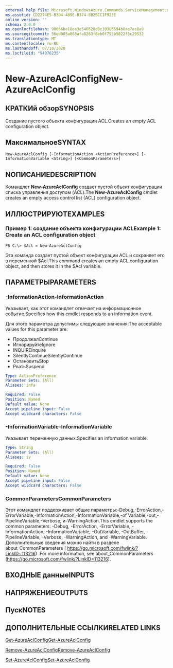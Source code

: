 ```yaml
---
external help file: Microsoft.WindowsAzure.Commands.ServiceManagement.dll-Help.xml
ms.assetid: CD2274E5-B3D4-489E-B374-8B2BCC1F923E
online version: ''
schema: 2.0.0
ms.openlocfilehash: 90666be18ee3e546620d0c10386594b8ae7ec8a0
ms.sourcegitcommit: 56ed085a868afa8263f8eb0f755b5822f5c29532
ms.translationtype: MT
ms.contentlocale: ru-RU
ms.lasthandoff: 07/18/2020
ms.locfileid: "94076235"
---
```

# <span data-ttu-id="0d03d-101">New-AzureAclConfig</span><span class="sxs-lookup"><span data-stu-id="0d03d-101">New-AzureAclConfig</span></span>

## <span data-ttu-id="0d03d-102">КРАТКИй обзор</span><span class="sxs-lookup"><span data-stu-id="0d03d-102">SYNOPSIS</span></span>
<span data-ttu-id="0d03d-103">Создание пустого объекта конфигурации ACL.</span><span class="sxs-lookup"><span data-stu-id="0d03d-103">Creates an empty ACL configuration object.</span></span>

## <span data-ttu-id="0d03d-104">Максимальное</span><span class="sxs-lookup"><span data-stu-id="0d03d-104">SYNTAX</span></span>

```
New-AzureAclConfig [-InformationAction <ActionPreference>] [-InformationVariable <String>] [<CommonParameters>]
```

## <span data-ttu-id="0d03d-105">NОПИСАНИЕ</span><span class="sxs-lookup"><span data-stu-id="0d03d-105">DESCRIPTION</span></span>
<span data-ttu-id="0d03d-106">Командлет **New-AzureAclConfig** создает пустой объект конфигурации списка управления доступом (ACL).</span><span class="sxs-lookup"><span data-stu-id="0d03d-106">The **New-AzureAclConfig** cmdlet creates an empty access control list (ACL) configuration object.</span></span>

## <span data-ttu-id="0d03d-107">ИЛЛЮСТРИРУЮТ</span><span class="sxs-lookup"><span data-stu-id="0d03d-107">EXAMPLES</span></span>

### <span data-ttu-id="0d03d-108">Пример 1: создание объекта конфигурации ACL</span><span class="sxs-lookup"><span data-stu-id="0d03d-108">Example 1: Create an ACL configuration object</span></span>
```
PS C:\> $Acl = New-AzureAclConfig
```

<span data-ttu-id="0d03d-109">Эта команда создает пустой объект конфигурации ACL и сохраняет его в переменной $Acl.</span><span class="sxs-lookup"><span data-stu-id="0d03d-109">This command creates an empty ACL configuration object, and then stores it in the $Acl variable.</span></span>

## <span data-ttu-id="0d03d-110">ПАРАМЕТРЫ</span><span class="sxs-lookup"><span data-stu-id="0d03d-110">PARAMETERS</span></span>

### <span data-ttu-id="0d03d-111">-InformationAction</span><span class="sxs-lookup"><span data-stu-id="0d03d-111">-InformationAction</span></span>
<span data-ttu-id="0d03d-112">Указывает, как этот командлет отвечает на информационное событие.</span><span class="sxs-lookup"><span data-stu-id="0d03d-112">Specifies how this cmdlet responds to an information event.</span></span>

<span data-ttu-id="0d03d-113">Для этого параметра допустимы следующие значения:</span><span class="sxs-lookup"><span data-stu-id="0d03d-113">The acceptable values for this parameter are:</span></span>

- <span data-ttu-id="0d03d-114">Продолжал</span><span class="sxs-lookup"><span data-stu-id="0d03d-114">Continue</span></span>
- <span data-ttu-id="0d03d-115">Игнорируйте</span><span class="sxs-lookup"><span data-stu-id="0d03d-115">Ignore</span></span>
- <span data-ttu-id="0d03d-116">INQUIRE</span><span class="sxs-lookup"><span data-stu-id="0d03d-116">Inquire</span></span>
- <span data-ttu-id="0d03d-117">SilentlyContinue</span><span class="sxs-lookup"><span data-stu-id="0d03d-117">SilentlyContinue</span></span>
- <span data-ttu-id="0d03d-118">Остановить</span><span class="sxs-lookup"><span data-stu-id="0d03d-118">Stop</span></span>
- <span data-ttu-id="0d03d-119">Рвать</span><span class="sxs-lookup"><span data-stu-id="0d03d-119">Suspend</span></span>

```yaml
Type: ActionPreference
Parameter Sets: (All)
Aliases: infa

Required: False
Position: Named
Default value: None
Accept pipeline input: False
Accept wildcard characters: False
```

### <span data-ttu-id="0d03d-120">-InformationVariable</span><span class="sxs-lookup"><span data-stu-id="0d03d-120">-InformationVariable</span></span>
<span data-ttu-id="0d03d-121">Указывает переменную данных.</span><span class="sxs-lookup"><span data-stu-id="0d03d-121">Specifies an information variable.</span></span>

```yaml
Type: String
Parameter Sets: (All)
Aliases: iv

Required: False
Position: Named
Default value: None
Accept pipeline input: False
Accept wildcard characters: False
```

### <span data-ttu-id="0d03d-122">CommonParameters</span><span class="sxs-lookup"><span data-stu-id="0d03d-122">CommonParameters</span></span>
<span data-ttu-id="0d03d-123">Этот командлет поддерживает общие параметры:-Debug,-ErrorAction,-ErrorVariable,-InformationAction,-InformationVariable,-of Variable,-out,-PipelineVariable,-Verbose, и-WarningAction.</span><span class="sxs-lookup"><span data-stu-id="0d03d-123">This cmdlet supports the common parameters: -Debug, -ErrorAction, -ErrorVariable, -InformationAction, -InformationVariable, -OutVariable, -OutBuffer, -PipelineVariable, -Verbose, -WarningAction, and -WarningVariable.</span></span> <span data-ttu-id="0d03d-124">Дополнительные сведения можно найти в разделе about_CommonParameters ( https://go.microsoft.com/fwlink/?LinkID=113216) .</span><span class="sxs-lookup"><span data-stu-id="0d03d-124">For more information, see about_CommonParameters (https://go.microsoft.com/fwlink/?LinkID=113216).</span></span>

## <span data-ttu-id="0d03d-125">ВХОДНЫЕ данные</span><span class="sxs-lookup"><span data-stu-id="0d03d-125">INPUTS</span></span>

## <span data-ttu-id="0d03d-126">НАПРЯЖЕНИЕ</span><span class="sxs-lookup"><span data-stu-id="0d03d-126">OUTPUTS</span></span>

## <span data-ttu-id="0d03d-127">Пуск</span><span class="sxs-lookup"><span data-stu-id="0d03d-127">NOTES</span></span>

## <span data-ttu-id="0d03d-128">ДОПОЛНИТЕЛЬНЫЕ ССЫЛКИ</span><span class="sxs-lookup"><span data-stu-id="0d03d-128">RELATED LINKS</span></span>

[<span data-ttu-id="0d03d-129">Get-AzureAclConfig</span><span class="sxs-lookup"><span data-stu-id="0d03d-129">Get-AzureAclConfig</span></span>](./Get-AzureAclConfig.md)

[<span data-ttu-id="0d03d-130">Remove-AzureAclConfig</span><span class="sxs-lookup"><span data-stu-id="0d03d-130">Remove-AzureAclConfig</span></span>](./Remove-AzureAclConfig.md)

[<span data-ttu-id="0d03d-131">Set-AzureAclConfig</span><span class="sxs-lookup"><span data-stu-id="0d03d-131">Set-AzureAclConfig</span></span>](./Set-AzureAclConfig.md)


